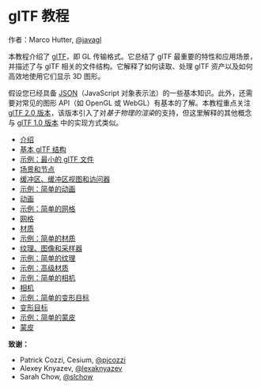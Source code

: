 # glTF 教程

作者：Marco Hutter, [@javagl](https://github.com/javagl)

本教程介绍了 [glTF](https://www.khronos.org/gltf)，即 GL 传输格式。它总结了 glTF 最重要的特性和应用场景，并描述了与 glTF 相关的文件结构。它解释了如何读取、处理 glTF 资产以及如何高效地使用它们显示 3D 图形。

假设您已经具备 [JSON](https://json.org/)（JavaScript 对象表示法）的一些基本知识。此外，还需要对常见的图形 API（如 OpenGL 或 WebGL）有基本的了解。本教程重点关注 [glTF 2.0 版本](https://www.khronos.org/registry/glTF/specs/2.0/glTF-2.0.html)，该版本引入了对*基于物理的渲染*的支持，但这里解释的其他概念与 [glTF 1.0 版本](https://github.com/KhronosGroup/glTF/tree/main/specification/1.0) 中的实现方式类似。


- [介绍](gltfTutorial_001_Introduction.md)
- [基本 glTF 结构](gltfTutorial_002_BasicGltfStructure.md)
- [示例：最小的 glTF 文件](gltfTutorial_003_MinimalGltfFile.md)
- [场景和节点](gltfTutorial_004_ScenesNodes.md)
- [缓冲区、缓冲区视图和访问器](gltfTutorial_005_BuffersBufferViewsAccessors.md)
- [示例：简单的动画](gltfTutorial_006_SimpleAnimation.md)
- [动画](gltfTutorial_007_Animations.md)
- [示例：简单的网格](gltfTutorial_008_SimpleMeshes.md)
- [网格](gltfTutorial_009_Meshes.md)
- [材质](gltfTutorial_010_Materials.md)
- [示例：简单的材质](gltfTutorial_011_SimpleMaterial.md)
- [纹理、图像和采样器](gltfTutorial_012_TexturesImagesSamplers.md)
- [示例：简单的纹理](gltfTutorial_013_SimpleTexture.md)
- [示例：高级材质](gltfTutorial_014_AdvancedMaterial.md)
- [示例：简单的相机](gltfTutorial_015_SimpleCameras.md)
- [相机](gltfTutorial_016_Cameras.md)
- [示例：简单的变形目标](gltfTutorial_017_SimpleMorphTarget.md)
- [变形目标](gltfTutorial_018_MorphTargets.md)
- [示例：简单的蒙皮](gltfTutorial_019_SimpleSkin.md)
- [蒙皮](gltfTutorial_020_Skins.md)


**致谢：**

- Patrick Cozzi, Cesium, [@pjcozzi](https://twitter.com/pjcozzi)
- Alexey Knyazev, [@lexaknyazev](https://github.com/lexaknyazev)
- Sarah Chow, [@slchow](https://github.com/slchow) 
